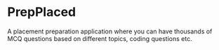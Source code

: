 # PrepPlaced
A placement preparation application where you can have thousands of MCQ questions based on different topics, coding questions etc.
